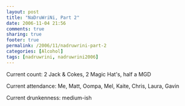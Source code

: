 ```yaml
---
layout: post
title: "NaDruWriNi, Part 2"
date: 2006-11-04 21:56
comments: true
sharing: true
footer: true
permalink: /2006/11/nadruwrini-part-2
categories: [Alcohol]
tags: [nadruwrini, nadruwrini2006]
---
```

Current count: 2 Jack & Cokes, 2 Magic Hat's, half a MGD

Current attendance: Me, Matt, Oompa, Mel, Kaite, Chris, Laura, Gavin

Current drunkenness: medium-ish
